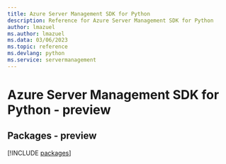 ```yaml
---
title: Azure Server Management SDK for Python
description: Reference for Azure Server Management SDK for Python
author: lmazuel
ms.author: lmazuel
ms.data: 03/06/2023
ms.topic: reference
ms.devlang: python
ms.service: servermanagement
---
```

# Azure Server Management SDK for Python - preview
## Packages - preview
[!INCLUDE [packages](server-management-index.md)]